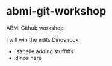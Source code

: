 # abmi-git-workshop
ABMI Github workshop

I will win the edits Dinos rock
- Isabelle adding stufffffs
- dinos here